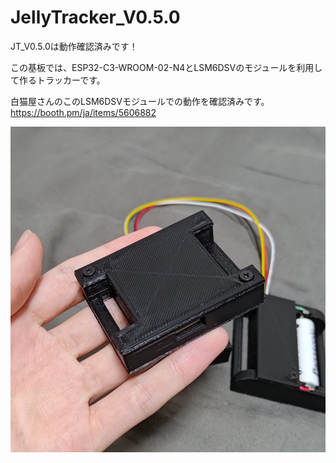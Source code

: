 # JellyTracker_V0.5.0

JT_V0.5.0は動作確認済みです！

この基板では、ESP32-C3-WROOM-02-N4とLSM6DSVのモジュールを利用して作るトラッカーです。

白猫屋さんのこのLSM6DSVモジュールでの動作を確認済みです。\
https://booth.pm/ja/items/5606882

![alt text](pic/JT_V0.5.0_001.png)